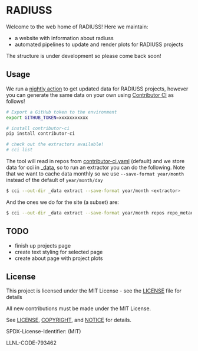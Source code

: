 # RADIUSS 

Welcome to the web home of RADIUSS! Here we maintain:

- a website with information about radiuss
- automated pipelines to update and render plots for RADIUSS projects

The structure is under development so please come back soon!

## Usage

We run a [nightly action](.github/workflows/update-data.yaml) to get updated data
for RADIUSS projects, however you can generate the same data on your own using
[Contributor CI](https://contributor-ci.readthedocs.io/en/latest/getting_started/user-guide.html) as follows!

```bash
# Export a GitHub token to the environment
export GITHUB_TOKEN=xxxxxxxxxxx

# install contributor-ci
pip install contributor-ci

# check out the extractors available!
# cci list
```

The tool will read in repos from [contributor-ci.yaml](contributor-ci.yaml) (default) and we store data for cci in [_data](_data),
so to run an extractor you can do the following. Note that we want to cache data monthly so we use `--save-format year/month` instead of the
default of `year/month/day`

```bash
$ cci --out-dir _data extract --save-format year/month <extractor>
```

And the ones we do for the site (a subset) are:

```bash
$ cci --out-dir _data extract --save-format year/month repos repo_metadata topics languages releases stars activity_commits activity_lines
```

## TODO

- finish up projects page
- create text styling for selected page
- create about page with project plots

## License

This project is licensed under the MIT License - see the [LICENSE](LICENSE)
file for details

All new contributions must be made under the MIT License.

See [LICENSE](https://github.com/LLNL/radiuss-ci/blob/master/LICENSE),
[COPYRIGHT](https://github.com/LLNL/radiuss-ci/blob/master/COPYRIGHT), and
[NOTICE](https://github.com/LLNL/radiuss-ci/blob/master/NOTICE) for details.

SPDX-License-Identifier: (MIT)

LLNL-CODE-793462
